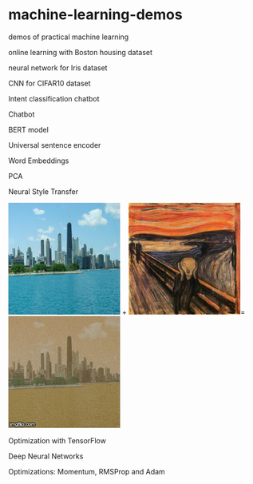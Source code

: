 # machine-learning-demos
demos of practical machine learning

online learning with Boston housing dataset

neural network for Iris dataset

CNN for CIFAR10 dataset

Intent classification chatbot

Chatbot

BERT model

Universal sentence encoder

Word Embeddings

PCA

Neural Style Transfer

![Image description](https://github.com/zetongqi/machine-learning-demos/blob/master/neural_style_transfer_pics/1.jpg)
+
![Image description](https://github.com/zetongqi/machine-learning-demos/blob/master/neural_style_transfer_pics/2.jpg)=
![Alt Text](https://github.com/zetongqi/machine-learning-demos/blob/master/neural_style_transfer_pics/neural_style_transfer.gif)

Optimization with TensorFlow

Deep Neural Networks

Optimizations: Momentum, RMSProp and Adam
